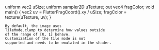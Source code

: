 uniform vec2 uSize;
uniform sampler2D uTexture;
out vec4 fragColor;
void main() {
  vec2 uv = FlutterFragCoord().xy / uSize;
  fragColor = texture(uTexture, uv);
}
```
By default, the image uses
TileMode.clamp to determine how values outside
of the range of [0, 1] behave.
Customization of the tile mode is not
supported and needs to be emulated in the shader.
